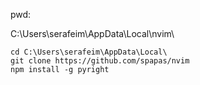 

pwd:

C:\Users\serafeim\AppData\Local\nvim\


```
cd C:\Users\serafeim\AppData\Local\
git clone https://github.com/spapas/nvim
npm install -g pyright
```

